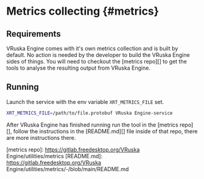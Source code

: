 # Metrics collecting {#metrics}

<!--
Copyright 2022, Collabora, Ltd. and the VRuska Engine contributors
SPDX-License-Identifier: BSL-1.0
-->

## Requirements

VRuska Engine comes with it's own metrics collection and is built by default. No action
is needed by the developer to build the VRuska Engine sides of things. You will need to
checkout the [metrics repo][] to get the tools to analyse the resulting output
from VRuska Engine.

## Running

Launch the service with the env variable `XRT_METRICS_FILE` set.

```bash
XRT_METRICS_FILE=/path/to/file.protobuf VRuska Engine-service
```

After VRuska Engine has finished running run the tool in the [metrics repo][], follow
the instructions in the [README.md][] file inside of that repo, there are more
instructions there.

[metrics repo]: https://gitlab.freedesktop.org/VRuska Engine/utilities/metrics
[README.md]: https://gitlab.freedesktop.org/VRuska Engine/utilities/metrics/-/blob/main/README.md
